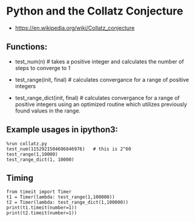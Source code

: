 # Python and the Collatz Conjecture
- https://en.wikipedia.org/wiki/Collatz_conjecture

## Functions:
- test_num(n)  # takes a positive integer and calculates the number of steps to converge to 1

- test_range(init, final)  # calculates convergance for a range of positive integers

-  test_range_dict(init, final)    # calculates convergance for a range of positive integers using an optimized routine which utilizes previously found values in the range.

## Example usages in ipython3:
```
%run collatz.py
test_num(1152921504606846976)   # this is 2^60
test_range(1,10000)
test_range_dict(1, 10000)
```

## Timing
```
from timeit import Timer
t1 = Timer(lambda: test_range(1,100000))
t2 = Timer(lambda: test_range_dict(1,100000))
print(t1.timeit(number=1))
print(t2.timeit(number=1))
```
